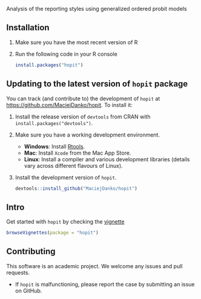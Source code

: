 Analysis of the reporting styles using generalized ordered probit models

## Installation

1. Make sure you have the most recent version of R
2. Run the following code in your R console 

   ```R
   install.packages("hopit")
   ```

## Updating to the latest version of `hopit` package

You can track (and contribute to) the development of `hopit` at https://github.com/MaciejDanko/hopit. To install it:

1. Install the release version of `devtools` from CRAN with `install.packages("devtools")`.

2. Make sure you have a working development environment.
    * **Windows**: Install [Rtools](https://CRAN.R-project.org/bin/windows/Rtools/).
    * **Mac**: Install `Xcode` from the Mac App Store.
    * **Linux**: Install a compiler and various development libraries (details vary across different flavours of Linux).

3. Install the development version of `hopit`.

   ```R
   devtools::install_github("MaciejDanko/hopit")
   ```

## Intro
Get started with `hopit` by checking the [vignette](https://github.com/MaciejDanko/hopit/tree/master/inst/doc/vignette.pdf) 
 ```R
 browseVignettes(package = "hopit") 
 ```

## Contributing
This software is an academic project. We welcome any issues and pull requests.
* If `hopit` is malfunctioning, please report the case by submitting an issue on GitHub.
